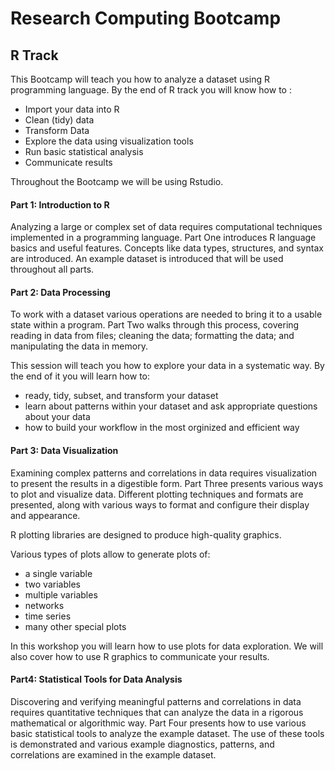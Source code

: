 # Research Computing Bootcamp
## R Track

This Bootcamp will teach you how to analyze a dataset using R programming language.
By the end of R track you will know how to :

- Import your data into R
- Clean (tidy) data
- Transform Data
- Explore the data using visualization tools
- Run basic statistical analysis
- Communicate results


Throughout the Bootcamp we will be using Rstudio.

#### Part 1: Introduction to R
Analyzing a large or complex set of data requires computational techniques implemented in a programming language. Part One introduces R language basics and useful features. Concepts like data types, structures, and syntax are introduced. An example dataset is introduced that will be used throughout all parts.


#### Part 2: Data Processing

To work with a dataset various operations are needed to bring it to a usable state within a program. Part Two walks through this process, covering reading in data from files; cleaning the data; formatting the data; and manipulating the data in memory.

This session will teach you how to explore your data in a systematic way. By the end of it you will learn how to:

- ready, tidy, subset, and transform your dataset
- learn about patterns within your dataset and ask appropriate questions about your data
- how to build your workflow in the most orginized and efficient way



#### Part 3: Data Visualization

Examining complex patterns and correlations in data requires visualization to present the results in a digestible form. Part Three presents various ways to plot and visualize data. Different plotting techniques and formats are presented, along with various ways to format and configure their display and appearance.

R plotting libraries are designed to produce high-quality graphics.

Various types of plots allow to generate plots of:

- a single variable
- two variables
- multiple variables
- networks
- time series
- many other special plots

In this workshop you will learn how to use plots for data exploration. We will also cover how to use R graphics to communicate your results.


#### Part4: Statistical Tools for Data Analysis

Discovering and verifying meaningful patterns and correlations in data requires quantitative techniques that can analyze the data in a rigorous mathematical or algorithmic way. Part Four presents how to use various basic statistical tools to analyze the example dataset. The use of these tools is demonstrated and various example diagnostics, patterns, and correlations are examined in the example dataset.

